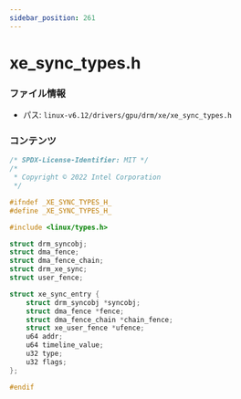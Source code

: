 ```yaml
---
sidebar_position: 261
---
```

# xe_sync_types.h

### ファイル情報

- パス: `linux-v6.12/drivers/gpu/drm/xe/xe_sync_types.h`

### コンテンツ

```h
/* SPDX-License-Identifier: MIT */
/*
 * Copyright © 2022 Intel Corporation
 */

#ifndef _XE_SYNC_TYPES_H_
#define _XE_SYNC_TYPES_H_

#include <linux/types.h>

struct drm_syncobj;
struct dma_fence;
struct dma_fence_chain;
struct drm_xe_sync;
struct user_fence;

struct xe_sync_entry {
	struct drm_syncobj *syncobj;
	struct dma_fence *fence;
	struct dma_fence_chain *chain_fence;
	struct xe_user_fence *ufence;
	u64 addr;
	u64 timeline_value;
	u32 type;
	u32 flags;
};

#endif

```
